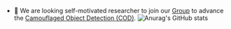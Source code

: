 - 👯 We are looking self-motivated researcher to join our [Group](http://dpfan.net/people/) to advance the [Camouflaged Object Detection (COD)](http://dpfan.net/camouflage). 
![Anurag's GitHub stats](https://github-readme-stats.vercel.app/api?username=DengPingFan&show_icons=true&theme=radical)  




